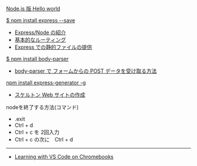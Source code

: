 [Node.js 版 Hello world](https://nodejs.keicode.com/nodejs/hello-nodejs.php)

[$ npm install express --save](https://expressjs.com/ja/)
* [Express/Node の紹介](https://developer.mozilla.org/ja/docs/Learn/Server-side/Express_Nodejs/Introduction)
* [基本的なルーティング](https://expressjs.com/ja/starter/basic-routing.html)
* [Express での静的ファイルの提供](https://expressjs.com/ja/starter/static-files.html)


[$ npm install body-parser](https://nodejs.keicode.com/nodejs/body-parser.php)
* [body-parser で フォームからの POST データを受け取る方法](https://nodejs.keicode.com/nodejs/body-parser-form.php)


[npm install express-generator -g](https://expressjs.com/ja/starter/generator.html)
* [スケルトン Web サイトの作成](https://developer.mozilla.org/ja/docs/Learn/Server-side/Express_Nodejs/skeleton_website)


nodeを終了する方法(コマンド)
* .exit
* Ctrl + d
* Ctrl + c を 2回入力
* Ctrl + c の次に　Ctrl + d

___

* [Learning with VS Code on Chromebooks](https://code.visualstudio.com/blogs/2020/12/03/chromebook-get-started)
